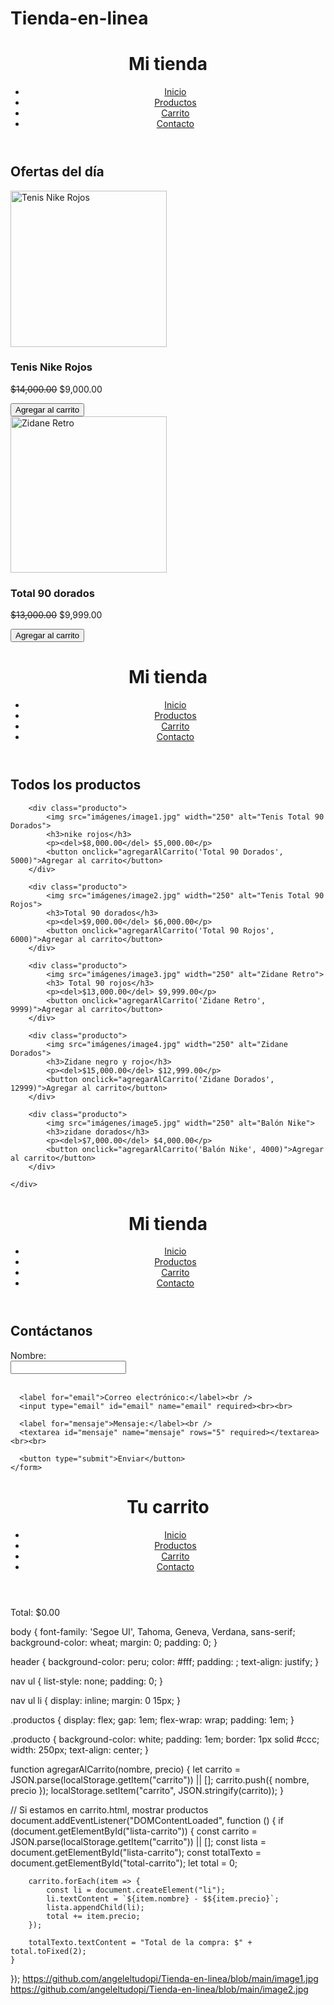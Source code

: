 # Tienda-en-linea
<!DOCTYPE html>
<html lang="es">
<head>
    <meta charset="UTF-8">
    <meta name="viewport" content="width=device-width, initial-scale=1.0">
    <title>Inicio - Mi tienda</title>
    <link rel="stylesheet" href="css/estilos.css">
</head>
<body>
<header>
    <h1>Mi tienda</h1>
    <nav>
        <ul>
            <li><a href="index.html">Inicio</a></li>
            <li><a href="productos.html">Productos</a></li>
            <li><a href="carrito.html">Carrito</a></li>
            <li><a href="contacto.html">Contacto</a></li>
        </ul>
    </nav>
</header>

<main>
    <h2>Ofertas del día</h2>
    <div class="productos">
        <div class="producto">
            <img src="imágenes/image1.jpg" width="250" alt="Tenis Nike Rojos">
            <h3>Tenis Nike Rojos</h3>
            <p><del>$14,000.00</del> $9,000.00</p>
            <button onclick="agregarAlCarrito('Tenis Nike Rojos', 9000)">Agregar al carrito</button>
        </div>
        <div class="producto">
            <img src="imágenes/image2.jpg" width="250" alt="Zidane Retro">
            <h3>Total 90 dorados</h3>
            <p><del>$13,000.00</del> $9,999.00</p>
            <button onclick="agregarAlCarrito('Zidane Retro', 9999)">Agregar al carrito</button>
        </div>
    </div>
</main>

<script src="js/carrito.js"></script>
</body>
</html>

<!DOCTYPE html>
<html lang="es">
<head>
    <meta charset="UTF-8">
    <meta name="viewport" content="width=device-width, initial-scale=1.0">
    <title>Productos - Mi tienda</title>
    <link rel="stylesheet" href="css/estilos.css">
</head>
<body>
<header>
    <h1>Mi tienda</h1>
    <nav>
        <ul>
            <li><a href="index.html">Inicio</a></li>
            <li><a href="productos.html">Productos</a></li>
            <li><a href="carrito.html">Carrito</a></li>
            <li><a href="contacto.html">Contacto</a></li>
        </ul>
    </nav>
</header>

<main>
    <h2>Todos los productos</h2>
    <div class="productos">

        <div class="producto">
            <img src="imágenes/image1.jpg" width="250" alt="Tenis Total 90 Dorados">
            <h3>nike rojos</h3>
            <p><del>$8,000.00</del> $5,000.00</p>
            <button onclick="agregarAlCarrito('Total 90 Dorados', 5000)">Agregar al carrito</button>
        </div>

        <div class="producto">
            <img src="imágenes/image2.jpg" width="250" alt="Tenis Total 90 Rojos">
            <h3>Total 90 dorados</h3>
            <p><del>$9,000.00</del> $6,000.00</p>
            <button onclick="agregarAlCarrito('Total 90 Rojos', 6000)">Agregar al carrito</button>
        </div>

        <div class="producto">
            <img src="imágenes/image3.jpg" width="250" alt="Zidane Retro">
            <h3> Total 90 rojos</h3>
            <p><del>$13,000.00</del> $9,999.00</p>
            <button onclick="agregarAlCarrito('Zidane Retro', 9999)">Agregar al carrito</button>
        </div>

        <div class="producto">
            <img src="imágenes/image4.jpg" width="250" alt="Zidane Dorados">
            <h3>Zidane negro y rojo</h3>
            <p><del>$15,000.00</del> $12,999.00</p>
            <button onclick="agregarAlCarrito('Zidane Dorados', 12999)">Agregar al carrito</button>
        </div>

        <div class="producto">
            <img src="imágenes/image5.jpg" width="250" alt="Balón Nike">
            <h3>zidane dorados</h3>
            <p><del>$7,000.00</del> $4,000.00</p>
            <button onclick="agregarAlCarrito('Balón Nike', 4000)">Agregar al carrito</button>
        </div>

    </div>
</main>

<script src="js/carrito.js"></script>
</body>
</html>

<!DOCTYPE html>
<html lang="es">
<head>
  <meta charset="UTF-8" />
  <meta name="viewport" content="width=device-width, initial-scale=1.0"/>
  <title>Contacto - Mi tienda</title>
  <link rel="stylesheet" href="css/estilos.css">
</head>
<body>
  <header>
    <h1>Mi tienda</h1>
    <nav>
      <ul>
        <li><a href="index.html">Inicio</a></li>
        <li><a href="productos.html">Productos</a></li>
        <li><a href="carrito.html">Carrito</a></li>
        <li><a href="contacto.html">Contacto</a></li>
      </ul>
    </nav>
  </header>

  <main>
    <h2>Contáctanos</h2>
    <form>
      <label for="nombre">Nombre:</label><br />
      <input type="text" id="nombre" name="nombre" required><br><br>

      <label for="email">Correo electrónico:</label><br />
      <input type="email" id="email" name="email" required><br><br>

      <label for="mensaje">Mensaje:</label><br />
      <textarea id="mensaje" name="mensaje" rows="5" required></textarea><br><br>

      <button type="submit">Enviar</button>
    </form>
  </main>

  <script src="js/funciones.js"></script>
</body>
</html>

<!DOCTYPE html>
<html lang="es">
<head>
    <meta charset="UTF-8">
    <meta name="viewport" content="width=device-width, initial-scale=1.0">
    <title>Carrito</title>
    <link rel="stylesheet" href="css/estilos.css">
</head>
<body>
<header>
    <h1>Tu carrito</h1>
    <nav>
        <ul>
            <li><a href="index.html">Inicio</a></li>
            <li><a href="productos.html">Productos</a></li>
            <li><a href="carrito.html">Carrito</a></li>
            <li><a href="contacto.html">Contacto</a></li>
        </ul>
    </nav>
</header>

<main>
    <ul id="lista-carrito"></ul>
    <p id="total-carrito">Total: $0.00</p>
</main>

<script src="js/carrito.js"></script>
</body>
</html>

body {
    font-family: 'Segoe UI', Tahoma, Geneva, Verdana, sans-serif;
    background-color: wheat;
    margin: 0;
    padding: 0;
}

header {
    background-color: peru;
    color: #fff;
    padding: ;
    text-align: justify;
}

nav ul {
    list-style: none;
    padding: 0;
}

nav ul li {
    display: inline;
    margin: 0 15px;
}

.productos {
    display: flex;
    gap: 1em;
    flex-wrap: wrap;
    padding: 1em;
}

.producto {
    background-color: white;
    padding: 1em;
    border: 1px solid #ccc;
    width: 250px;
    text-align: center;
}

function agregarAlCarrito(nombre, precio) {
    let carrito = JSON.parse(localStorage.getItem("carrito")) || [];
    carrito.push({ nombre, precio });
    localStorage.setItem("carrito", JSON.stringify(carrito));
}

// Si estamos en carrito.html, mostrar productos
document.addEventListener("DOMContentLoaded", function () {
    if (document.getElementById("lista-carrito")) {
        const carrito = JSON.parse(localStorage.getItem("carrito")) || [];
        const lista = document.getElementById("lista-carrito");
        const totalTexto = document.getElementById("total-carrito");
        let total = 0;

        carrito.forEach(item => {
            const li = document.createElement("li");
            li.textContent = `${item.nombre} - $${item.precio}`;
            lista.appendChild(li);
            total += item.precio;
        });

        totalTexto.textContent = "Total de la compra: $" + total.toFixed(2);
    }
});
https://github.com/angeleltudopi/Tienda-en-linea/blob/main/image1.jpg
https://github.com/angeleltudopi/Tienda-en-linea/blob/main/image2.jpg



